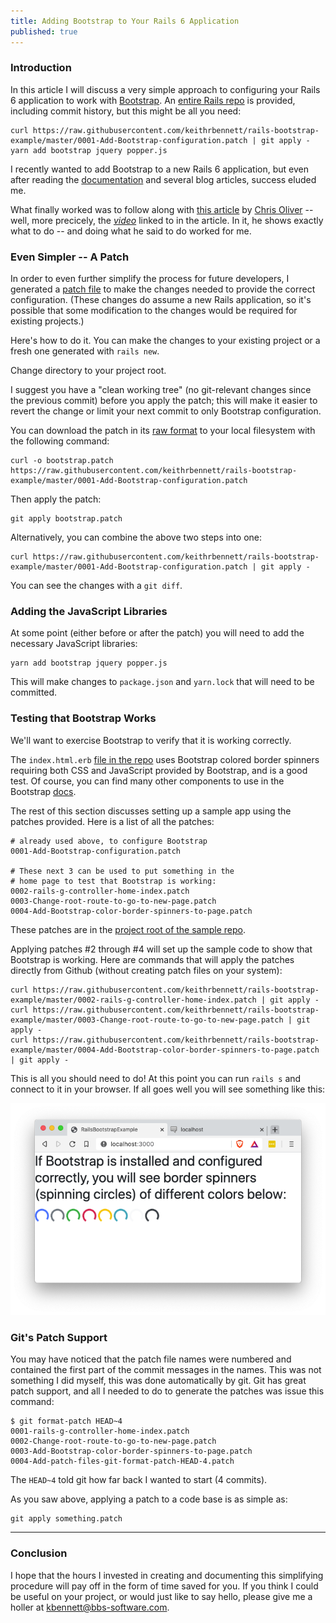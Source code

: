 ```yaml
---
title: Adding Bootstrap to Your Rails 6 Application
published: true
---
```


### Introduction

In this article I will discuss a very simple approach to configuring your Rails 6 application to work with
[Bootstrap](https://getbootstrap.com/). An [entire Rails repo](https://github.com/keithrbennett/rails-bootstrap-example)
is provided, including commit history, but this might be all you need:

```
curl https://raw.githubusercontent.com/keithrbennett/rails-bootstrap-example/master/0001-Add-Bootstrap-configuration.patch | git apply -
yarn add bootstrap jquery popper.js
```

I recently wanted to add Bootstrap to a new Rails 6 application,
but even after reading the [documentation](https://getbootstrap.com/docs/4.4/getting-started/introduction/)
and several blog articles, success eluded me.

What finally worked was to follow along with 
[this article](https://gorails.com/episodes/how-to-use-bootstrap-with-webpack-and-rails)
by [Chris Oliver](https://twitter.com/excid3) -- well, more precicely,
the [_video_](https://www.youtube.com/watch?v=bn9arlhfaXc) linked to in the article.
In it, he shows exactly what to do -- and doing what he said to do worked for me.

### Even Simpler -- A Patch

In order to even further simplify the process for future developers, I generated a 
[patch file](https://github.com/keithrbennett/rails-bootstrap-example/blob/master/0001-Add-Bootstrap-configuration.patch)
to make the changes needed to provide the correct configuration. (These changes do assume a new Rails application,
so it's possible that some modification to the changes would be required for existing projects.)

Here's how to do it. You can make the changes to your existing project or a fresh one generated with `rails new`.

Change directory to your project root.

I suggest you have a "clean working tree" (no git-relevant changes since the previous commit)
before you apply the patch; this will make it easier to revert the change or limit your next commit
to only Bootstrap configuration.

You can download the patch in its 
[raw format](https://raw.githubusercontent.com/keithrbennett/rails-bootstrap-example/master/0001-Add-Bootstrap-configuration.patch)
to your local filesystem with the following command:

```
curl -o bootstrap.patch https://raw.githubusercontent.com/keithrbennett/rails-bootstrap-example/master/0001-Add-Bootstrap-configuration.patch
```

Then apply the patch:

```
git apply bootstrap.patch
```


Alternatively, you can combine the above two steps into one:

```
curl https://raw.githubusercontent.com/keithrbennett/rails-bootstrap-example/master/0001-Add-Bootstrap-configuration.patch | git apply -
```


You can see the changes with a `git diff`.

### Adding the JavaScript Libraries

At some point (either before or after the patch) you will need to add the necessary JavaScript libraries:

```
yarn add bootstrap jquery popper.js
```

This will make changes to `package.json` and `yarn.lock` that will need to be committed.

### Testing that Bootstrap Works

We'll want to exercise Bootstrap to verify that it is working correctly. 

The `index.html.erb` 
[file in the repo](https://github.com/keithrbennett/rails-bootstrap-example/blob/master/app/views/home/index.html.erb)
uses Bootstrap colored border spinners requiring both CSS and JavaScript provided by Bootstrap, and is a good test.
Of course, you can find many other components to use in the Bootstrap
[docs](https://getbootstrap.com/docs/4.4/getting-started/introduction/).

The rest of this section discusses setting up a sample app using the patches provided.
Here is a list of all the patches:

``` 
# already used above, to configure Bootstrap
0001-Add-Bootstrap-configuration.patch                       

# These next 3 can be used to put something in the
# home page to test that Bootstrap is working:
0002-rails-g-controller-home-index.patch
0003-Change-root-route-to-go-to-new-page.patch
0004-Add-Bootstrap-color-border-spinners-to-page.patch
```
 
These patches are in the [project root of the sample repo](https://github.com/keithrbennett/rails-bootstrap-example).

Applying patches #2 through #4 will set up the sample code to show that Bootstrap is working. 
Here are commands that will apply the patches directly from Github (without creating patch files on your system):

```
curl https://raw.githubusercontent.com/keithrbennett/rails-bootstrap-example/master/0002-rails-g-controller-home-index.patch | git apply -
curl https://raw.githubusercontent.com/keithrbennett/rails-bootstrap-example/master/0003-Change-root-route-to-go-to-new-page.patch | git apply -
curl https://raw.githubusercontent.com/keithrbennett/rails-bootstrap-example/master/0004-Add-Bootstrap-color-border-spinners-to-page.patch | git apply -
```

This is all you should need to do! At this point you can run `rails s` and connect to it in your browser. 
If all goes well you will see something like this:

![successful Bootstrap page](/assets/success-page.png)

### Git's Patch Support

You may have noticed that the patch file names were numbered and contained the first part of the commit messages
in the names. This was not something I did myself, this was done automatically by git. Git has great patch support,
and all I needed to do to generate the patches was issue this command:

```
$ git format-patch HEAD~4
0001-rails-g-controller-home-index.patch
0002-Change-root-route-to-go-to-new-page.patch
0003-Add-Bootstrap-color-border-spinners-to-page.patch
0004-Add-patch-files-git-format-patch-HEAD-4.patch
```

The `HEAD~4` told git how far back I wanted to start (4 commits).

As you saw above, applying a patch to a code base is as simple as:

```
git apply something.patch
```

----

### Conclusion

I hope that the hours I invested in creating and documenting this simplifying procedure will pay off
in the form of time saved for you. If you think I could be useful on your project, or would just like
to say hello, please give me a holler at [kbennett@bbs-software.com](mailto:kbennett@bbs-software.com).
